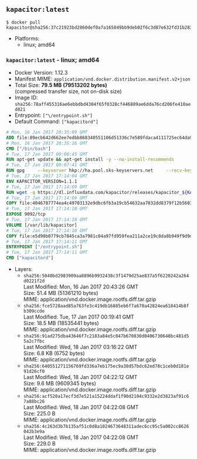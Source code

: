 ## `kapacitor:latest`

```console
$ docker pull kapacitor@sha256:37c21923bd2860def0a7a165849bb9deb02f6c3d87e632fd31b2839c5677825c
```

-	Platforms:
	-	linux; amd64

### `kapacitor:latest` - linux; amd64

-	Docker Version: 1.12.3
-	Manifest MIME: `application/vnd.docker.distribution.manifest.v2+json`
-	Total Size: **79.5 MB (79513202 bytes)**  
	(compressed transfer size, not on-disk size)
-	Image ID: `sha256:78aff455316ae6ebbdbd4304f65f0328cf446889ae6dda76cd206fe410aed821`
-	Entrypoint: `["\/entrypoint.sh"]`
-	Default Command: `["kapacitord"]`

```dockerfile
# Mon, 16 Jan 2017 20:35:09 GMT
ADD file:89ecb642d662ee7edbb868340551106d51336c7e589fdaca4111725ec64da957 in / 
# Mon, 16 Jan 2017 20:35:16 GMT
CMD ["/bin/bash"]
# Tue, 17 Jan 2017 00:00:45 GMT
RUN apt-get update && apt-get install -y --no-install-recommends 		ca-certificates 		curl 		wget 	&& rm -rf /var/lib/apt/lists/*
# Tue, 17 Jan 2017 00:07:41 GMT
RUN gpg     --keyserver hkp://ha.pool.sks-keyservers.net     --recv-keys 05CE15085FC09D18E99EFB22684A14CF2582E0C5
# Tue, 17 Jan 2017 17:14:04 GMT
ENV KAPACITOR_VERSION=1.1.1
# Tue, 17 Jan 2017 17:14:09 GMT
RUN wget -q https://dl.influxdata.com/kapacitor/releases/kapacitor_${KAPACITOR_VERSION}_amd64.deb.asc &&     wget -q https://dl.influxdata.com/kapacitor/releases/kapacitor_${KAPACITOR_VERSION}_amd64.deb &&     gpg --batch --verify kapacitor_${KAPACITOR_VERSION}_amd64.deb.asc kapacitor_${KAPACITOR_VERSION}_amd64.deb &&     dpkg -i kapacitor_${KAPACITOR_VERSION}_amd64.deb &&     rm -f kapacitor_${KAPACITOR_VERSION}_amd64.deb*
# Tue, 17 Jan 2017 17:14:09 GMT
COPY file:4046787774ea4c49703132e9dbc6fb3a19cb54632aa7032dd8379f12b56034d9 in /etc/kapacitor/kapacitor.conf 
# Tue, 17 Jan 2017 17:14:10 GMT
EXPOSE 9092/tcp
# Tue, 17 Jan 2017 17:14:10 GMT
VOLUME [/var/lib/kapacitor]
# Tue, 17 Jan 2017 17:14:10 GMT
COPY file:e5d90b0779cb7845ca3a7981c04a97fd959fea211a2ce19c8da8b949f9d9d04c in /entrypoint.sh 
# Tue, 17 Jan 2017 17:14:11 GMT
ENTRYPOINT ["/entrypoint.sh"]
# Tue, 17 Jan 2017 17:14:11 GMT
CMD ["kapacitord"]
```

-	Layers:
	-	`sha256:5040bd2983909aa8896b9932438c3f1479d25ae837a5f6220242a264d0221f2d`  
		Last Modified: Mon, 16 Jan 2017 20:43:26 GMT  
		Size: 51.4 MB (51361210 bytes)  
		MIME: application/vnd.docker.image.rootfs.diff.tar.gzip
	-	`sha256:fce5728aad85a763fe3c419db16885eb6f7a670a42824ea618414b8fb309ccde`  
		Last Modified: Tue, 17 Jan 2017 00:19:41 GMT  
		Size: 18.5 MB (18535441 bytes)  
		MIME: application/vnd.docker.image.rootfs.diff.tar.gzip
	-	`sha256:91ad275dba43646f7c2183a84e5c047b670830d0406730648bc481d55a2c7fbc`  
		Last Modified: Wed, 18 Jan 2017 03:16:22 GMT  
		Size: 6.8 KB (6752 bytes)  
		MIME: application/vnd.docker.image.rootfs.diff.tar.gzip
	-	`sha256:640551271156769fd336a7eb175ec9a38d57bdc62ed78c1ceb0d181e91d26cf0`  
		Last Modified: Wed, 18 Jan 2017 04:22:12 GMT  
		Size: 9.6 MB (9609345 bytes)  
		MIME: application/vnd.docker.image.rootfs.diff.tar.gzip
	-	`sha256:acf520a17ecf3d7e521a15224ddaf1f90d2104c9332e2d3823af91c67a88bc26`  
		Last Modified: Wed, 18 Jan 2017 04:22:08 GMT  
		Size: 225.0 B  
		MIME: application/vnd.docker.image.rootfs.diff.tar.gzip
	-	`sha256:4c263d3b7b135af51c0d8a1024673648311adec6cc95c5a002cc8626042b3e9a`  
		Last Modified: Wed, 18 Jan 2017 04:22:08 GMT  
		Size: 229.0 B  
		MIME: application/vnd.docker.image.rootfs.diff.tar.gzip
